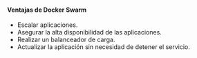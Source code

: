 
<h1 class="title" style="display:none">Resultados: Sprint 3</h1>

<h4 style="text-transform: none;"> Ventajas de Docker Swarm</h4>

-	Escalar aplicaciones.
-	Asegurar la alta disponibilidad de las aplicaciones.
-	Realizar un balanceador de carga.
-	Actualizar la aplicación sin necesidad de detener el servicio.
